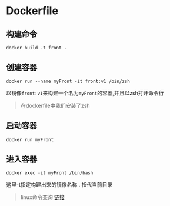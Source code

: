 
# Dockerfile

## 构建命令

`docker build -t front .`

## 创建容器

`docker run --name myFront -it front:v1 /bin/zsh`

以镜像`front:v1`来构建一个名为`myFront`的容器,并且以zsh打开命令行
> 在dockerfile中我们安装了zsh

## 启动容器

`docker run myFront`

## 进入容器

`docker exec -it myFront /bin/bash`

这里-t指定构建出来的镜像名称
. 指代当前目录

> linux命令查询 [链接](https://wangchujiang.com/linux-command/)